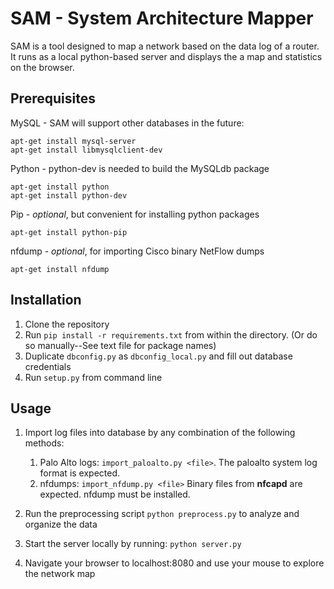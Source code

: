 # SAM - System Architecture Mapper

SAM is a tool designed to map a network based on the data log of a router.
It runs as a local python-based server and displays the a map and statistics on the browser.

## Prerequisites

MySQL - SAM will support other databases in the future:

    apt-get install mysql-server
    apt-get install libmysqlclient-dev

Python - python-dev is needed to build the MySQLdb package

    apt-get install python
    apt-get install python-dev

Pip - _optional_, but convenient for installing python packages

    apt-get install python-pip

nfdump - _optional_, for importing Cisco binary NetFlow dumps

    apt-get install nfdump

## Installation

1. Clone the repository
2. Run `pip install -r requirements.txt` from within the directory. (Or do so manually--See text file for package names)
3. Duplicate `dbconfig.py` as `dbconfig_local.py` and fill out database credentials
3. Run `setup.py` from command line

## Usage

1. Import log files into database by any combination of the following methods:
   1. Palo Alto logs: `import_paloalto.py <file>`. The paloalto system log format is expected.
   2. nfdumps: `import_nfdump.py <file>` Binary files from **nfcapd** are expected. nfdump must be installed.
2. Run the preprocessing script `python preprocess.py` to analyze and organize the data

3. Start the server locally by running: `python server.py`

4. Navigate your browser to localhost:8080 and use your mouse to explore the network map
